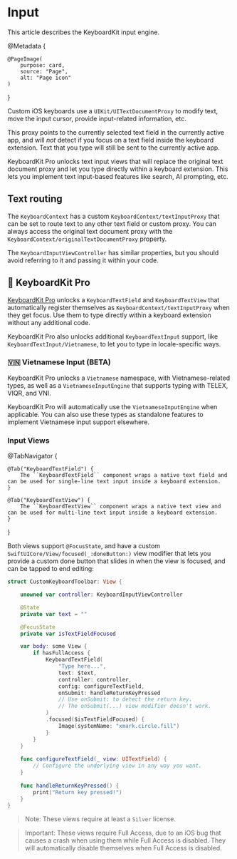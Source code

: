 # Input

This article describes the KeyboardKit input engine.

@Metadata {

    @PageImage(
        purpose: card,
        source: "Page",
        alt: "Page icon"
    )
}

Custom iOS keyboards use a ``UIKit/UITextDocumentProxy`` to modify text, move the input cursor, provide input-related information, etc. 

This proxy points to the currently selected text field in the currently active app, and will *not* detect if you focus on a text field inside the keyboard extension. Text that you type will still be sent to the currently active app.

KeyboardKit Pro unlocks text input views that will replace the original text document proxy and let you type directly within a keyboard extension. This lets you implement text input-based features like search, AI prompting, etc.



## Text routing  

The ``KeyboardContext`` has a custom ``KeyboardContext/textInputProxy`` that can be set to route text to any other text field or custom proxy. You can always access the original text document proxy with the ``KeyboardContext/originalTextDocumentProxy`` property.

The ``KeyboardInputViewController`` has similar properties, but you should avoid referring to it and passing it within your code.



## 👑 KeyboardKit Pro

[KeyboardKit Pro][Pro] unlocks a ``KeyboardTextField`` and ``KeyboardTextView`` that automatically register themselves as ``KeyboardContext/textInputProxy`` when they get focus. Use them to type directly within a keyboard extension without any additional code.

KeyboardKit Pro also unlocks additional ``KeyboardTextInput`` support, like ``KeyboardTextInput/Vietnamese``, to let you to type in locale-specific ways.



### 🇻🇳 Vietnamese Input (BETA)

KeyboardKit Pro unlocks a ``Vietnamese`` namespace, with Vietnamese-related types, as well as a  ``VietnameseInputEngine`` that supports typing with TELEX, VIQR, and VNI. 

KeyboardKit Pro will automatically use the ``VietnameseInputEngine`` when applicable. You can also use these types as standalone features to implement Vietnamese input support elsewhere.


[Pro]: https://github.com/KeyboardKit/KeyboardKitPro


### Input Views

@TabNavigator {
    
    @Tab("KeyboardTextField") {
        The ``KeyboardTextField`` component wraps a native text field and can be used for single-line text input inside a keyboard extension.
    }
    
    @Tab("KeyboardTextView") {
        The ``KeyboardTextView`` component wraps a native text view and can be used for multi-line text input inside a keyboard extension.
    }
}

Both views support `@FocusState`, and have a custom ``SwiftUICore/View/focused(_:doneButton:)`` view modifier that lets you provide a custom done button that slides in when the view is focused, and can be tapped to end editing:

```swift
struct CustomKeyboardToolbar: View {

    unowned var controller: KeyboardInputViewController

    @State 
    private var text = ""

    @FocusState 
    private var isTextFieldFocused

    var body: some View {
        if hasFullAccess {
            KeyboardTextField(
                "Type here...", 
                text: $text, 
                controller: controller,
                config: configureTextField,
                onSubmit: handleReturnKeyPressed    
                // Use onSubmit: to detect the return key.
                // The onSubmit(...) view modifier doesn't work.
            )
            .focused($isTextFieldFocused) {
                Image(systemName: "xmark.circle.fill")
            }
        }
    }
    
    func configureTextField(_ view: UITextField) {
        // Configure the underlying view in any way you want.
    }
    
    func handleReturnKeyPressed() {
        print("Return key pressed!")
    }
}
```

> Note: These views require at least a `Silver` license.

> Important: These views require Full Access, due to an iOS bug that causes a crash when using them while Full Access is disabled. They will automatically disable themselves when Full Access is disabled.
